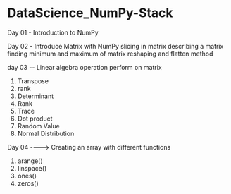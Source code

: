 # DataScience_NumPy-Stack
Day 01 - Introduction to NumPy


Day 02 - Introduce Matrix with NumPy 
slicing in matrix
describing a matrix
finding minimum and maximum of matrix 
reshaping and flatten method 




day 03 -- Linear algebra operation perform on matrix 
1. Transpose
2. rank 
3. Determinant
4. Rank
5. Trace
6. Dot product
7. Random Value
8. Normal Distribution


Day 04 ----> Creating an array with different functions 
1. arange()
2. linspace()
3. ones()
4. zeros()




